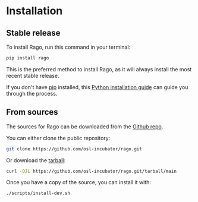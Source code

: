 # Installation

## Stable release

To install Rago, run this command in your terminal:

```bash
pip install rago
```

This is the preferred method to install Rago, as it will always install the most
recent stable release.

If you don't have [pip](https://pip.pypa.io) installed, this
[Python installation guide](http://docs.python-guide.org/en/latest/starting/installation/)
can guide you through the process.

## From sources

The sources for Rago can be downloaded from the
[Github repo](https://github.com/osl-incubator/rago.git).

You can either clone the public repository:

```bash
git clone https://github.com/osl-incubator/rago.git
```

Or download the
[tarball](https://github.com/osl-incubator/rago.git/tarball/main):

```bash
curl -OJL https://github.com/osl-incubator/rago.git/tarball/main
```

Once you have a copy of the source, you can install it with:

```bash
./scripts/install-dev.sh
```
